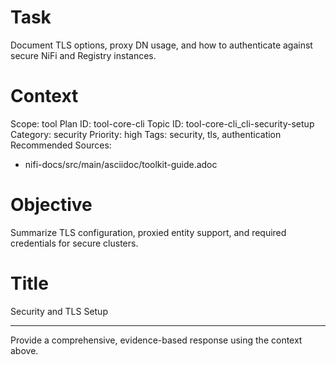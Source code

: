 # Task
Document TLS options, proxy DN usage, and how to authenticate against secure NiFi and Registry instances.

# Context
Scope: tool
Plan ID: tool-core-cli
Topic ID: tool-core-cli_cli-security-setup
Category: security
Priority: high
Tags: security, tls, authentication
Recommended Sources:
- nifi-docs/src/main/asciidoc/toolkit-guide.adoc

# Objective
Summarize TLS configuration, proxied entity support, and required credentials for secure clusters.

# Title
Security and TLS Setup

---

Provide a comprehensive, evidence-based response using the context above.
